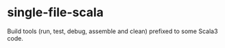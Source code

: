 # single-file-scala
Build tools (run, test, debug, assemble and clean) prefixed to some Scala3 code.
